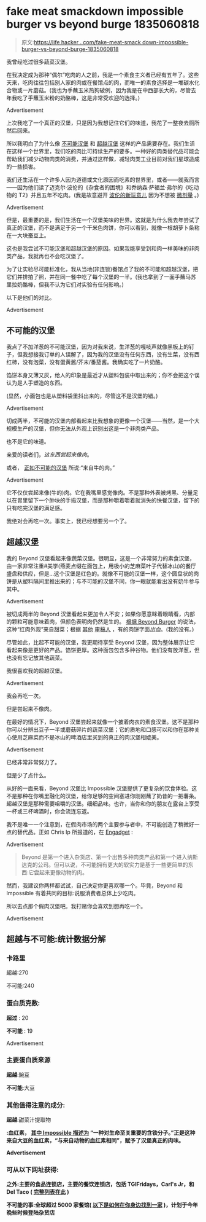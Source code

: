 # fake meat smackdown impossible burger vs beyond burge 1835060818

> 原文:[https://life hacker . com/fake-meat-smack down-impossible-burger-vs-beyond-burge-1835060818](https://lifehacker.com/fake-meat-smackdown-impossible-burger-vs-beyond-burge-1835060818)

我曾经吃过很多蔬菜汉堡。

在我决定成为那种“偶尔”吃肉的人之前，我是一个素食主义者已经有五年了。这些天来，吃肉往往包括别人家的肉或在餐馆点的肉，而唯一的素食选择是一堆碳水化合物或一片蘑菇。(我也为手蘸玉米热狗破例，因为我是在中西部长大的，尽管去年我吃了手蘸玉米粉的奶酪棒，这是非常受欢迎的选择。)

<label class="bxm4mm-13 juykRM">Advertisement</label>

上次我吃了一个真正的汉堡，只是因为我想记住它们的味道，我花了一整夜去厕所然后回来。

所以我明白了为什么像 [不可能汉堡](https://impossiblefoods.com/) 和 [超越汉堡](https://www.beyondmeat.com/) 这样的产品需要存在。我们生活在这样一个世界里，我们吃的肉比可持续生产的要多。一种好的肉类替代品可能会帮助我们减少动物肉类的消费，并通过这样做，减轻肉类工业目前对我们星球造成的一些损害。

我们还生活在一个许多人因为道德或文化原因而吃素的世界里，或者——就我而言——因为他们读了迈克尔·波伦的《杂食者的困境》和乔纳森·萨福兰·弗尔的《吃动物的 T2》并且五年不吃肉。(我是故意避开 [波伦的新玩意儿](https://lifehacker.com/how-psychedelics-can-expand-your-consciousness-with-mi-1827292794) 因为不想被 [微剂量](https://lifehacker.com/all-about-microdosing-with-ayelet-waldman-and-paul-aus-1798506409) 。)

<label class="bxm4mm-13 juykRM">Advertisement</label>

但是，最重要的是，我们生活在一个汉堡美味的世界。这就是为什么我去年尝试了真正的汉堡，而不是满足于另一个干米色肉饼，你可以看到，就像一根胡萝卜条粘在一大块蚕豆上。

这也是我尝试不可能汉堡和超越汉堡的原因。如果我能享受到和肉一样美味的非肉类产品，我就再也不会吃汉堡了。

为了让实验尽可能标准化，我从当地(非连锁)餐馆点了我的不可能和超越汉堡，把它们并排拍了照，并在同一餐中吃了每个汉堡的一半。(我也拿到了一面手蘸马苏里拉奶酪棒，但我不认为它们对实验有任何影响。)

以下是他们的对比。

<label class="bxm4mm-13 juykRM">Advertisement</label>

## 不可能的汉堡

我点了不加洋葱的不可能汉堡，因为对我来说，生洋葱的嘎吱声就像黑板上的钉子，但我想接我订单的人误解了，因为我的汉堡没有任何东西，没有生菜，没有西红柿，没有泡菜，没有蛋黄酱/芥末/番茄酱。我确实吃了一片奶酪。

馅饼本身又薄又灰，给人的印象是最近才从塑料包装中取出来的；你不会把这个误认为是人手塑造的东西。

(显然，小面包也是从塑料袋里抖出来的，尽管这不是汉堡的错。)

<label class="bxm4mm-13 juykRM">Advertisement</label>

切成两半，不可能的汉堡内部看起来比我想象的更像一个汉堡——当然，是一个大规模生产的汉堡，但你无法从外观上识别出这是一个非肉类产品。

也不是它的味道。

亲爱的读者们，*这东西尝起来像肉*。

或者， [正如不可能的汉堡](https://impossiblefoods.com/food/) 所说:“来自牛的肉。”

<label class="bxm4mm-13 juykRM">Advertisement</label>

它不仅仅尝起来像(牛的)肉。它在我嘴里感觉像肉。不是那种外表被烤黑、分量足以在胃里留下一个肿块的手捣汉堡，而是那种嚼着嚼着就消失的快餐汉堡，留下的只有吃完汉堡的满足感。

我绝对会再吃一次。事实上，我已经想要另一个了。

## 超越汉堡

我的 Beyond 汉堡看起来像蔬菜汉堡。很明显，这是一个非常努力的素食汉堡，由一家非常注重#美学(燕麦点缀在面包上，用极小的芝麻菜叶子代替冰山)的餐厅盛盘和供应，但是...这个汉堡是红色的。就像不可能的汉堡一样，这个圆盘状的肉饼是从塑料隔间里推出来的；与不可能的汉堡不同，你一眼就能看出没有奶牛参与其中。

<label class="bxm4mm-13 juykRM">Advertisement</label>

被切成两半的 Beyond 汉堡看起来更加令人不安；如果你愿意眯着眼睛看，内部的颗粒可能意味着肉，但颜色表明肉仍然是生的。 [根据 Beyond Burger](https://www.beyondmeat.com/products/the-beyond-burger/) 的说法，这种“红肉外观”来自甜菜；根据 [其他](https://www.eater.com/2017/9/15/16315658/beyond-burger-sysco-schools-restaurants) [审稿人](https://www.miamiherald.com/miami-com/restaurants/article226190245.html) ，有的肉饼字面*出血*。(我的没有。)

尽管如此，比起不可能的汉堡，我更期待享受 Beyond 汉堡，因为整体展示让它看起来像是更好的产品。馅饼更厚。这种面包包含多种谷物。他们没有放洋葱，但也没有忘记放其他蔬菜。

我很喜欢我的超越汉堡。

<label class="bxm4mm-13 juykRM">Advertisement</label>

我会再吃一次。

但是尝起来不像肉。

在最好的情况下，Beyond 汉堡尝起来就像一个披着肉衣的素食汉堡。这不是那种你可以分辨出豆子一半或蘑菇碎片的蔬菜汉堡；它的质地和口感可以和你在那种关心使用芝麻菜而不是冰山的啤酒店里买到的真正的肉汉堡相媲美。

<label class="bxm4mm-13 juykRM">Advertisement</label>

已经非常非常努力了。

但是少了点什么。

从好的一面来看，Beyond 汉堡比 Impossible 汉堡提供了更复杂的饮食体验。这不是那种在你嘴里融化的汉堡，给你足够的空间塞进你刚刚蘸了奶昔的一把薯条。超越汉堡是那种需要咀嚼的汉堡。细细品味。也许，当你和你的朋友在露台上享受一杯或三杯啤酒时，你会流连忘返。

我不是唯一一个注意到，在假肉市场的两个主要参与者中，不可能创造了稍微好一点的替代品。正如 Chris Ip 所报道的，在 [Engadget](https://www.engadget.com/2019/05/19/impossible-foods-burger-sausage-empire/) :

<label class="bxm4mm-13 juykRM">Advertisement</label>

> Beyond 是第一个进入杂货店、第一个出售多种肉类产品和第一个进入纳斯达克的公司。但可以说，不可能拥有更大的软实力是基于一些更简单的东西:它尝起来更像动物的肉。

然而，我建议你两样都试试，自己决定你更喜欢哪一个。毕竟，Beyond 和 Impossible 有着共同的目标:说服消费者总体上少吃肉。

所以去点那个假肉汉堡吧。我打赌你会喜欢到想再吃一个。

<label class="bxm4mm-13 juykRM">Advertisement</label>

## 超越与不可能:统计数据分解

### 卡路里

超越:270

不可能:240

### 蛋白质克数:

**超过** : 20

**不可能** : 19

<label class="bxm4mm-13 juykRM">Advertisement</label>

### 主要蛋白质来源

**超越**:豌豆

**不可能**:大豆

### 其他值得注意的成分:

**超越**:甜菜汁提取物

**:血红素， [其中 Impossible 描述为](https://faq.impossiblefoods.com/hc/en-us/articles/360019100553-What-is-soy-leghemoglobin-or-heme-) “一种对生命至关重要的含铁分子。”正是这种来自大豆的血红素，“与来自动物的血红素相同”，赋予了汉堡真正的肉味。**

**<label class="bxm4mm-13 juykRM">Advertisement</label>**

### **可从以下网址获得:**

****之外:主要的食品连锁店，主要的餐饮连锁店，包括 TGIFridays，Carl's Jr，和 Del Taco ( [完整列表在此](https://www.beyondmeat.com/where-to-find/) )****

******不可能的事**:全球超过 5000 家餐馆( [以下是如何在你身边找到一家](https://impossiblefoods.com/locations/) )，计划于今年晚些时候登陆杂货店****